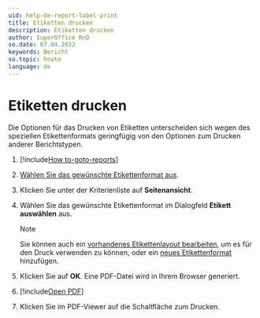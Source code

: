 ```yaml
---
uid: help-de-report-label-print
title: Etiketten drucken
description: Etiketten drucken
author: SuperOffice RnD
so.date: 07.04.2022
keywords: Bericht
so.topic: howto
language: de
---
```


# Etiketten drucken

Die Optionen für das Drucken von Etiketten unterscheiden sich wegen des speziellen Etikettenformats geringfügig von den Optionen zum Drucken anderer Berichtstypen.

1. [!include[How to-goto-reports](../includes/goto-reports.md)]

1. [Wählen Sie das gewünschte Etikettenformat aus][1].

1. Klicken Sie unter der Kriterienliste auf **Seitenansicht**.

1. Wählen Sie das gewünschte Etikettenformat im Dialogfeld **Etikett auswählen** aus.

    > [!NOTE]
    > Sie können auch ein [vorhandenes Etikettenlayout bearbeiten][2], um es für den Druck verwenden zu können, oder ein [neues Etikettenformat][3] hinzufügen.

1. Klicken Sie auf **OK**. Eine PDF-Datei wird in Ihrem Browser generiert.

1. [!include[Open PDF](../includes/step-open-pdf.md)]

1. Klicken Sie im PDF-Viewer auf die Schaltfläche zum Drucken.

<!-- Referenced links -->
[1]: ../properties.md
[2]: edit-format.md
[3]: add-format.md

<!-- Referenced images -->
